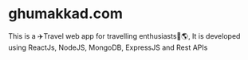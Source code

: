 # ghumakkad.com
This is a ✈️Travel web app for travelling enthusiasts🚀🌎, It is developed using ReactJs, NodeJS, MongoDB, ExpressJS and Rest APIs
